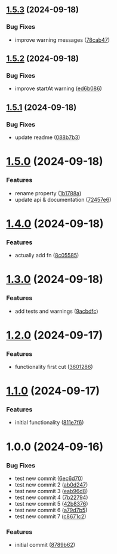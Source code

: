 ## [1.5.3](https://github.com/cabezonidas/react-splitter/compare/v1.5.2...v1.5.3) (2024-09-18)

### Bug Fixes

- improve warning messages ([78cab47](https://github.com/cabezonidas/react-splitter/commit/78cab47f7de34a3ecc6f30a37ca88878f3a25e70))

## [1.5.2](https://github.com/cabezonidas/react-splitter/compare/v1.5.1...v1.5.2) (2024-09-18)

### Bug Fixes

- improve startAt warning ([ed6b086](https://github.com/cabezonidas/react-splitter/commit/ed6b0868a2597b0802e64ecd8b2ce2858fb687fe))

## [1.5.1](https://github.com/cabezonidas/react-splitter/compare/v1.5.0...v1.5.1) (2024-09-18)

### Bug Fixes

- update readme ([088b7b3](https://github.com/cabezonidas/react-splitter/commit/088b7b310d6540ffbac519c9d496147e1cf0c312))

# [1.5.0](https://github.com/cabezonidas/react-splitter/compare/v1.4.0...v1.5.0) (2024-09-18)

### Features

- rename property ([1b1788a](https://github.com/cabezonidas/react-splitter/commit/1b1788a2ea0a6b95ac944489b6ee76d7d2e88774))
- update api & documentation ([72457e6](https://github.com/cabezonidas/react-splitter/commit/72457e6affd8441ea571440025522b06836a7d3d))

# [1.4.0](https://github.com/cabezonidas/react-splitter/compare/v1.3.0...v1.4.0) (2024-09-18)

### Features

- actually add fn ([8c05585](https://github.com/cabezonidas/react-splitter/commit/8c05585e4784c37ecb146bd3d0eb392e9d272b88))

# [1.3.0](https://github.com/cabezonidas/react-splitter/compare/v1.2.0...v1.3.0) (2024-09-18)

### Features

- add tests and warnings ([9acbdfc](https://github.com/cabezonidas/react-splitter/commit/9acbdfc15fd4384b1893b785e5ecdcb1f9e5b98c))

# [1.2.0](https://github.com/cabezonidas/react-splitter/compare/v1.1.0...v1.2.0) (2024-09-17)

### Features

- functionality first cut ([3601286](https://github.com/cabezonidas/react-splitter/commit/36012867e5e02024e96a09c7bc3d867f427cbf57))

# [1.1.0](https://github.com/cabezonidas/react-splitter/compare/v1.0.0...v1.1.0) (2024-09-17)

### Features

- initial functionality ([811e7f6](https://github.com/cabezonidas/react-splitter/commit/811e7f6ebe5f9aa5a7fdc1fc6b6a737178e3b20f))

# 1.0.0 (2024-09-16)

### Bug Fixes

- test new commit ([6ec6d70](https://github.com/cabezonidas/react-splitter/commit/6ec6d70cc412123836833524af8a7f33109f7c23))
- test new commit 2 ([ab0d247](https://github.com/cabezonidas/react-splitter/commit/ab0d247c521136e523e0b788d18f874bb3940736))
- test new commit 3 ([eab96d8](https://github.com/cabezonidas/react-splitter/commit/eab96d8a1281b8b821a0eab4b90a4f239cff1a47))
- test new commit 4 ([7b22794](https://github.com/cabezonidas/react-splitter/commit/7b227940dbffe90d60196524e735fa4c8b949c22))
- test new commit 5 ([42b8376](https://github.com/cabezonidas/react-splitter/commit/42b837687d9873c5fdfc857abb79cca1f31da3ff))
- test new commit 6 ([a79d7b5](https://github.com/cabezonidas/react-splitter/commit/a79d7b5caa7ecd5bebce1fbfbbc2f4a095e67d1d))
- test new commit 7 ([c8671c2](https://github.com/cabezonidas/react-splitter/commit/c8671c283ebfa3df4413d3562d6aba4cefdd2e60))

### Features

- initial commit ([8789b62](https://github.com/cabezonidas/react-splitter/commit/8789b6297fddf485509b4a5b6a6fa971f31b6132))
